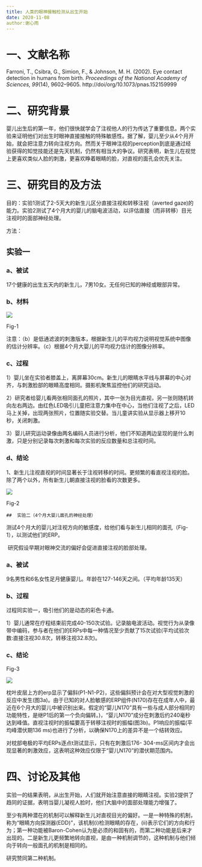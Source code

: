 ```yaml
---
title: 人类的眼神接触检测从出生开始
date: 2020-11-08
author:谢心雨
---
```


# 一、文献名称

Farroni, T., Csibra, G., Simion, F., & Johnson, M. H. (2002). Eye contact detection in humans from birth. *Proceedings of the National Academy of Sciences, 99*(14), 9602–9605. http://doi/org/10.1073/pnas.152159999 

# 二、研究背景

婴儿出生后的第一年，他们很快就学会了注视他人的行为传达了重要信息。两个实验来证明他们对出生时眼神直接接触的特殊敏感性。据了解，婴儿至少从4个月开始，就会把注意力转向注视方向。然而关于眼神注视的perception到底是通过经验获得的知觉技能还是先天机制，仍然有相当大的争议。研究表明，新生儿在视觉上更喜欢类似人脸的刺激，更喜欢睁着眼睛的脸，对直视的面孔会优先关注。

# 三、研究目的及方法

目的：实验1测试了2-5天大的新生儿区分直接注视和转移注视（averted gaze)的能力。实验2测试了4个月大的婴儿的脑电波活动，以评估直接（而非转移）目光注视时的面部神经处理。

方法：

## 	实验一

### a、被试

17个健康的出生五天内的新生儿，7男10女。无任何已知的神经或眼部异常。

### b、材料

![](https://raw.githubusercontent.com/likanzhan/ReadThinkWrite/master/Supporting_Information/2020-11-08-XXY2-Fig-1.png)

Fig-1

   注意：（b）是低通滤波的刺激版本，根据新生儿的平均视力说明视觉系统中图像的估计分辨率。（c）根据4个月大婴儿的平均视力估计的图像分辨率。

### c、过程

​	1）婴儿坐在实验者膝盖上，离屏幕30cm。新生儿的眼睛水平线与屏幕的中心对齐，与刺激脸部的眼睛高度相同。摄影机聚焦监控他们的研究运动。

​	2）研究者给婴儿看两张相同面孔的照片，其中一张为目光直视，另一张则随机转向左右两边。由红色LED吸引儿童把注意力集中在中心，当他们注视了之后，LED马上关掉，出现两张照片，位置随实验交替。当儿童讲实验从显示器上移开10秒，关闭刺激。

​	3）婴儿研究运动录像由两名编码人员进行分析，他们不知道两边呈现的是什么刺激，只是分别记录每次刺激和每次实验的反应数量和总注视时间。

### d、结论

1、新生儿注视直视的时间显著长于注视转移的时间。更频繁的看直视注视的脸。除了两个以外，所有新生儿朝直接注视的脸看的次数更多。

![](https://raw.githubusercontent.com/likanzhan/ReadThinkWrite/master/Supporting_Information/2020-11-08-XXY2-Fig-2.png)

Fig-2

	## 	实验二（4个月大婴儿面孔的神经处理）

测试4个月大的婴儿对注视方向的敏感度，给他们看与新生儿相同的面孔（Fig-1），以测试他们的ERP。

​	研究假设早期对眼神交流的偏好会促进直接注视的脸部处理。

### a、被试

9名男性和6名女性足月健康婴儿。年龄在127-146天之间。（平均年龄135天）

### b、过程

过程同实验一，吸引他们的是动态的彩色卡通。

1）婴儿通常在疗程结束前完成40-150次试验。记录脑电波活动。视觉行为从录像带中编码，参与者在他们的ERPs中每一种情况至少贡献了15次试验(平均试验次数:直接注视30.8次，转移注视32.8次)。

### c、结论

Fig-3

![](https://raw.githubusercontent.com/likanzhan/ReadThinkWrite/master/Supporting_Information/2020-11-08-XXY2-Fig-3.png)

枕叶皮层上方的erp显示了偏斜(P1-N1-P2)，这些偏斜预计会在对大型视觉刺激的反应中发生(图3a)。由于已知的对人脸敏感的ERP组件(N170)存在在成年人中，最近在6个月大的婴儿中被识别出来。假定的“婴儿N170”具有一些与成人部分相同的功能特性，是继P1后的第一个负向偏转。)，“婴儿N170”成分在刺激后约240毫秒达到峰值。直视注视时的振幅要高于转移注视时的振幅(图3b)。P1响应的振幅(平均峰潜伏期136 ms)也进行了分析，以确保N170上的差异不是一个结转效应。

对枕部电极的平均ERPs逐点t测试显示，只有在刺激后176- 304-ms区间内才会出现显著的刺激效应，这表明这种效应仅限于“婴儿N170”的潜伏期范围内。

# 四、讨论及其他

实验一的结果表明，从出生开始，人们就开始注意直接的眼睛注视。实验2提供了趋同的证据，表明当婴儿凝视人脸时，他们大脑中的面部处理能力增强了。

至少有两种潜在的机制可以解释新生儿对直视目光的偏好。一是一种特殊的机制，称为“眼睛方向探测器(EDD)”，该机制(i)检测眼睛的存在，(ii)表示它们的方向和行为；第一种功能被Baron-Cohen认为是必须的和固有的，而第二种功能是后来才出现的。二是新生儿更频繁地转向直视，是由一种机制调节的，这种机制与他们倾向于转向一般面孔的机制是相同的。

研究赞同第二种机制。

